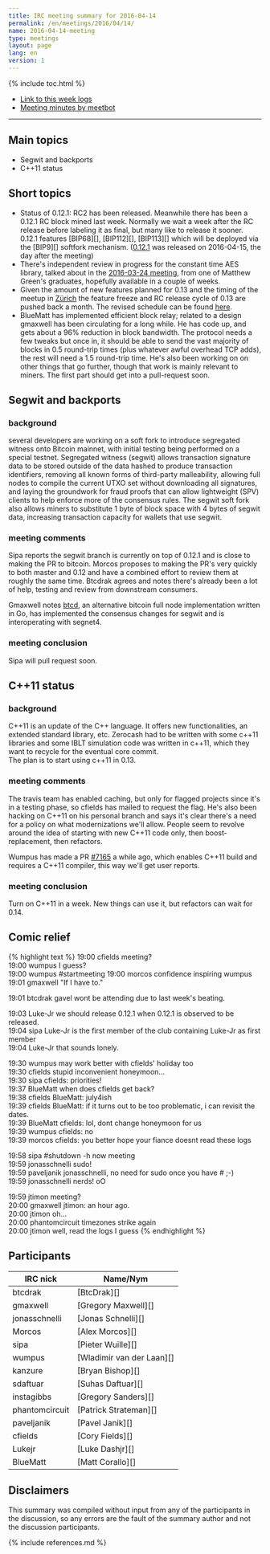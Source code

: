 ```yaml
---
title: IRC meeting summary for 2016-04-14
permalink: /en/meetings/2016/04/14/
name: 2016-04-14-meeting
type: meetings
layout: page
lang: en
version: 1
---
```

{% include toc.html %}

- [Link to this week logs](http://bitcoinstats.com/irc/bitcoin-core-dev/logs/2016/04/14#l1460660450.0)
- [Meeting minutes by meetbot](http://www.erisian.com.au/meetbot/bitcoin-core-dev/2016/bitcoin-core-dev.2016-04-14-19.00.html)

---

## Main topics

- Segwit and backports
- C++11 status


## Short topics

- Status of 0.12.1: RC2 has been released. Meanwhile there has been a 0.12.1 RC block mined last week. Normally we wait a week after the RC release before labeling it as final, but many like to release it sooner. 0.12.1 features [BIP68][], [BIP112][], [BIP113][] which will be deployed via the [BIP9][] softfork mechanism. ([0.12.1](https://bitcoin.org/en/release/v0.12.1) was released on 2016-04-15, the day after the meeting)
- There's independent review in progress for the constant time AES library, talked about in the [2016-03-24 meeting](https://bitcoincore.org/en/meetings/2016/03/24/#constant-time-aes-library), from one of Matthew Green's graduates, hopefully available in a couple of weeks.
- Given the amount of new features planned for 0.13 and the timing of the meetup in [Zürich](http://coredev.tech/) the feature freeze and RC release cycle of 0.13 are pushed back a month. The revised schedule can be found [here](https://github.com/bitcoin/bitcoin/issues/7679).
- BlueMatt has implemented efficient block relay; related to a design gmaxwell has been circulating for a long while. He has code up, and gets about a 96% reduction in block bandwidth. The protocol needs a few tweaks but once in, it should be able to send the vast majority of blocks in 0.5 round-trip times (plus whatever awful overhead TCP adds), the rest will need a 1.5 round-trip time. He's also been working on on other things that go further, though that work is mainly relevant to miners. The first part should get into a pull-request soon.

## Segwit and backports

### background

several developers are working on a soft fork to introduce segregated witness onto Bitcoin mainnet, with initial testing being performed on a special testnet. Segregated witness (segwit) allows transaction signature data to be stored outside of the data hashed to produce transaction identifiers, removing all known forms of third-party malleability, allowing full nodes to compile the current UTXO set without downloading all signatures, and laying the groundwork for fraud proofs that can allow lightweight (SPV) clients to help enforce more of the consensus rules. The segwit soft fork also allows miners to substitute 1 byte of block space with 4 bytes of segwit data, increasing transaction capacity for wallets that use segwit.

### meeting comments

Sipa reports the segwit branch is currently on top of 0.12.1 and is close to making the PR to bitcoin. Morcos proposes to making the PR's very quickly to both master and 0.12 and have a combined effort to review them at roughly the same time. Btcdrak agrees and notes there's already been a lot of help, testing and review from downstream consumers.

Gmaxwell notes [btcd](https://github.com/btcsuite/btcd), an alternative bitcoin full node implementation written in Go, has implemented the consensus changes for segwit and is interoperating with segnet4.

### meeting conclusion

Sipa will pull request soon.

## C++11 status

### background

C++11 is an update of the C++ language. It offers new functionalities, an extended standard library, etc.
Zerocash had to be written with some c++11 libraries and some IBLT simulation code was written in c++11, which they want to recycle for the eventual core commit.  
The plan is to start using c++11 in 0.13.

### meeting comments

The travis team has enabled caching, but only for flagged projects since it's in a testing phase, so cfields has mailed to request the flag. He's also been hacking on C++11 on his personal branch and says it's clear there's a need for a policy on what modernizations we'll allow. People seem to revolve around the idea of starting with new C++11 code only, then boost-replacement, then refactors.

Wumpus has made a PR [#7165][] a while ago, which enables C++11 build and requires a C++11 compiler, this way we'll get user reports.


### meeting conclusion

Turn on C++11 in a week. New things can use it, but refactors can wait for 0.14.

## Comic relief

{% highlight text %}
19:00	cfields	     meeting?  
19:00	wumpus	     I guess?  
19:00	wumpus	     #startmeeting
19:00	morcos	     confidence inspiring wumpus  
19:01	gmaxwell	 "If I have to."

19:01	btcdrak	     gavel wont be attending due to last week's beating.

19:03	Luke-Jr	     we should release 0.12.1 when 0.12.1 is observed to be released.  
19:04	sipa	     Luke-Jr is the first member of the club containing Luke-Jr as first member  
19:04	Luke-Jr	     that sounds lonely.

19:30	wumpus	     may work better with cfields' holiday too  
19:30	cfields	     stupid inconvenient honeymoon...  
19:30	sipa	     cfields: priorities!  
19:37	BlueMatt	 when does cfields get back?  
19:38	cfields	     BlueMatt: july4ish  
19:39	cfields	     BlueMatt: if it turns out to be too problematic, i can revisit the dates.  
19:39	BlueMatt	 cfields: lol, dont change honeymoon for us  
19:39	wumpus	     cfields: no  
19:39	morcos	     cfields: you better hope your fiance doesnt read these logs

19:58	sipa         #shutdown -h now meeting  
19:59	jonasschnelli   sudo!  
19:59	paveljanik   jonasschnelli, no need for sudo once you have # ;-)  
19:59	jonasschnelli   nerds! oO

19:59	jtimon       meeting?  
20:00	gmaxwell     jtimon: an hour ago.   
20:00	jtimon       oh...  
20:00	phantomcircuit   timezones strike again  
20:00	jtimon       well, read the logs I guess
{% endhighlight %}

## Participants

| IRC nick      | Name/Nym                  |
|---------------|---------------------------|
| btcdrak       | [BtcDrak][]               |
| gmaxwell      | [Gregory Maxwell][]       |
| jonasschnelli | [Jonas Schnelli][]        |
| Morcos        | [Alex Morcos][]           |
| sipa          | [Pieter Wuille][]         |
| wumpus        | [Wladimir van der Laan][] |
| kanzure       | [Bryan Bishop][]          |
| sdaftuar      | [Suhas Daftuar][]         |
| instagibbs    | [Gregory Sanders][]       |
| phantomcircuit| [Patrick Strateman][]     |     
| paveljanik    | [Pavel Janik][]           |
| cfields       | [Cory Fields][]           |
| Lukejr        | [Luke Dashjr][]           |
| BlueMatt      | [Matt Corallo][]          |

## Disclaimers

This summary was compiled without input from any of the participants in the discussion, so any errors are the fault of the summary author and not the discussion participants.

[#7165]: https://github.com/bitcoin/bitcoin/pull/7165

{% include references.md %}
